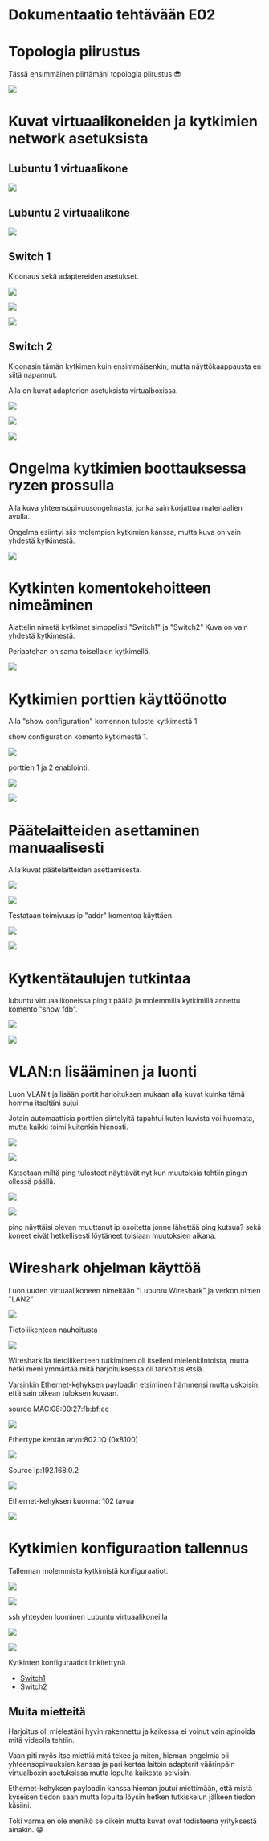 # Dokumentaatio tehtävään E02

# Topologia piirustus

Tässä ensimmäinen piirtämäni topologia piirustus :sunglasses:

![](documentation/E02/E02_kuvat/valmis_piirros_kytkimet.png)

# Kuvat virtuaalikoneiden ja kytkimien network asetuksista

## Lubuntu 1 virtuaalikone

![](documentation/E02/E02_kuvat/lubuntu1_asetukset.png)

## Lubuntu 2 virtuaalikone

![](documentation/E02/E02_kuvat/lubuntu2_asetukset.png)

## Switch 1

Kloonaus sekä adaptereiden asetukset.

![](documentation/E02/E02_kuvat/switch_kloonaus_ja_asetukset.png)<br/>

![](documentation/E02/E02_kuvat/switch2_adapteri2_asetukset.png)<br/>

![](documentation/E02/E02_kuvat/switch2_adapteri3_asetukset.png)<br/>

## Switch 2

Kloonasin tämän kytkimen kuin ensimmäisenkin, mutta näyttökaappausta en siitä napannut.<br/>

Alla on kuvat adapterien asetuksista virtualboxissa.<br/>

![](documentation/E02/E02_kuvat/switch2_adapteri1_asetukset.png)<br/>

![](documentation/E02/E02_kuvat/switch2_adapteri2_asetukset.png)<br/>

![](documentation/E02/E02_kuvat/switch2_adapteri3_asetukset.png)<br/>

# Ongelma kytkimien boottauksessa ryzen prossulla

Alla kuva yhteensopivuusongelmasta, jonka sain korjattua materiaalien avulla.<br>

Ongelma esiintyi siis molempien kytkimien kanssa, mutta kuva on vain yhdestä kytkimestä.

![](documentation/E02/E02_kuvat/switch2_ongelma_ryzen.png)

# Kytkinten komentokehoitteen nimeäminen

Ajattelin nimetä kytkimet simppelisti "Switch1" ja "Switch2" Kuva on vain yhdestä kytkimestä.<br/>

Periaatehan on sama toisellakin kytkimellä.

![](documentation/E02/E02_kuvat/switch1_cli_rename.png)

# Kytkimien porttien käyttöönotto

Alla "show configuration" komennon tuloste kytkimestä 1.

show configuration komento kytkimestä 1.

![](documentation/E02/E02_kuvat/show_configuration_komento.png)

porttien 1 ja 2 enablointi.

![](documentation/E02/E02_kuvat/enable_ports1-2_switch1.png)<br/>

![](documentation/E02/E02_kuvat/enable_ports1-2_switch1.png)

# Päätelaitteiden asettaminen manuaalisesti

Alla kuvat päätelaitteiden asettamisesta.

![](documentation/E02/E02_kuvat/Lubuntu1_IPv4_settings.png)<br/>

![](documentation/E02/E02_kuvat/Lubuntu2_IPv4_settings.png)

Testataan toimivuus ip "addr" komentoa käyttäen.

![](documentation/E02/E02_kuvat/lubuntu1_ip_addr.png)<br/>

![](documentation/E02/E02_kuvat/lubuntu2_ip_addr.png)<br/>

# Kytkentätaulujen tutkintaa

lubuntu virtuaalikoneissa ping:t päällä ja molemmilla kytkimillä annettu komento "show fdb".

![](documentation/E02/E02_kuvat/switch1_show_fdb_komento.png)<br/>

![](/E02/E02_kuvat/switch2_show_fdb_komento.png)<br/>

# VLAN:n lisääminen ja luonti

Luon VLAN:t ja lisään portit harjoituksen mukaan alla kuvat kuinka tämä homma itseltäni sujui.</br>

Jotain automaattisia porttien siirtelyitä tapahtui kuten kuvista voi huomata, mutta kaikki toimi kuitenkin hienosti.

![](documentation/E02/E02_kuvat/switch1_vlanit_ja_portit.png)<br/>

![](documentation/E02/E02_kuvat/switch2_vlanit_ja_portit.png)<br/>

Katsotaan miltä ping tulosteet näyttävät nyt kun muutoksia tehtiin ping:n ollessä päällä.

![](documentation/E02/E02_kuvat/lubuntu1_ping_tulokset_muutoksilla.png)<br/>

![](documentation/E02/E02_kuvat/lubuntu1_ping_tulokset_muutoksilla.png)<br/>

ping näyttäisi olevan muuttanut ip osoitetta jonne lähettää ping kutsua? sekä koneet eivät hetkellisesti löytäneet toisiaan muutoksien aikana.

# Wireshark ohjelman käyttöä

Luon uuden virtuaalikoneen nimeltään "Lubuntu Wireshark" ja verkon nimen "LAN2"<br/>

![](documentation/E02/E02_kuvat/lubuntu_wireshark_asetukset.png)

Tietoliikenteen nauhoitusta

![](documentation/E02/E02_kuvat/wireshark_nauhoitus.png)

Wiresharkilla tietoliikenteen tutkiminen oli itselleni mielenkiintoista, mutta hetki meni ymmärtää mitä harjoituksessa oli tarkoitus etsiä.<br>

Varsinkin Ethernet-kehyksen payloadin etsiminen hämmensi mutta uskoisin, että sain oikean tuloksen kuvaan.<br/>

source MAC:08:00:27:fb:bf:ec

![](documentation/E02/E02_kuvat/wireshark_nauhoituksen_source_mac.png)

Ethertype kentän arvo:802.1Q (0x8100)

![](documentation/E02/E02_kuvat/wireshark_ethertype_arvo.png)

Source ip:192.168.0.2

![](documentation/E02/E02_kuvat/wireshark_source_ip.png)

Ethernet-kehyksen kuorma: 102 tavua

![](documentation/E02/E02_kuvat/wireshark_ethernet_frame_payload.png)

# Kytkimien konfiguraation tallennus

Tallennan molemmista kytkimistä konfiguraatiot.

![](documentation/E02/E02_kuvat/switch1_ssh_enable_port22.png)<br/>

![](documentation/E02/E02_kuvat/switch2_ssh_enable_port22.png)<br/>

ssh yhteyden luominen Lubuntu virtuaalikoneilla

![](documentation/E02/E02_kuvat/lubuntu1_ssh.png)<br/>

![](documentation/E02/E02_kuvat/lubuntu2_ssh.png)<br/>

Kytkinten konfiguraatiot linkitettynä

* [Switch1](/E02/Switch1.cfg)
* [Switch2](/E02/Switch2.cfg)

## Muita mietteitä

Harjoitus oli mielestäni hyvin rakennettu ja kaikessa ei voinut vain apinoida mitä videolla tehtiin.<br/>

Vaan piti myös itse miettiä mitä tekee ja miten, hieman ongelmia oli yhteensopivuuksien kanssa ja pari kertaa laitoin adapterit väärinpäin virtualboxin asetuksissa mutta lopulta kaikesta selvisin.<br/>

Ethernet-kehyksen payloadin kanssa hieman joutui miettimään, että mistä kyseisen tiedon saan mutta lopulta löysin hetken tutkiskelun jälkeen tiedon käsiini.<br/>

Toki varma en ole menikö se oikein mutta kuvat ovat todisteena yrityksestä ainakin. :grin: